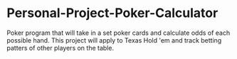 # Personal-Project-Poker-Calculator
Poker program that will take in a set poker cards and calculate odds of each possible hand.
This project will apply to Texas Hold 'em and track betting patters of other players on the table.
